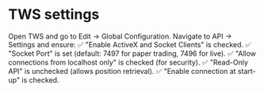 # TWS settings
Open TWS and go to Edit → Global Configuration.
Navigate to API → Settings and ensure: ✅ "Enable ActiveX and Socket Clients" is checked.
✅ "Socket Port" is set (default: 7497 for paper trading, 7496 for live).
✅ "Allow connections from localhost only" is checked (for security).
✅ "Read-Only API" is unchecked (allows position retrieval).
✅ "Enable connection at start-up" is checked.
